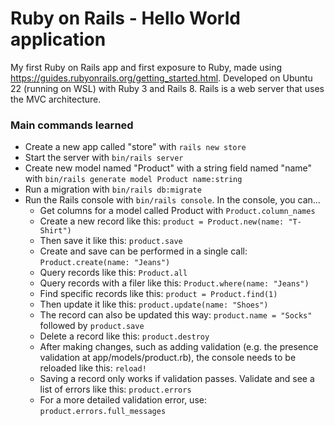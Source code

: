 # Ruby on Rails - Hello World application

My first Ruby on Rails app and first exposure to Ruby, made using https://guides.rubyonrails.org/getting_started.html. Developed on Ubuntu 22 (running on WSL) with Ruby 3 and Rails 8. Rails is a web server that uses the MVC architecture.

### Main commands learned

- Create a new app called "store" with `rails new store`
- Start the server with `bin/rails server`
- Create new model named "Product" with a string field named "name" with `bin/rails generate model Product name:string`
- Run a migration with `bin/rails db:migrate`
- Run the Rails console with `bin/rails console`. In the console, you can...
  - Get columns for a model called Product with `Product.column_names`
  - Create a new record like this: `product = Product.new(name: "T-Shirt")`
  - Then save it like this: `product.save`
  - Create and save can be performed in a single call: `Product.create(name: "Jeans")`
  - Query records like this: `Product.all`
  - Query records with a filer like this: `Product.where(name: "Jeans")`
  - Find specific records like this: `product = Product.find(1)`
  - Then update it like this: `product.update(name: "Shoes")`
  - The record can also be updated this way: `product.name = "Socks"` followed by `product.save`
  - Delete a record like this: `product.destroy`
  - After making changes, such as adding validation (e.g. the presence validation at app/models/product.rb), the console needs to be reloaded like this: `reload!`
  - Saving a record only works if validation passes. Validate and see a list of errors like this: `product.errors`
  - For a more detailed validation error, use: `product.errors.full_messages`

